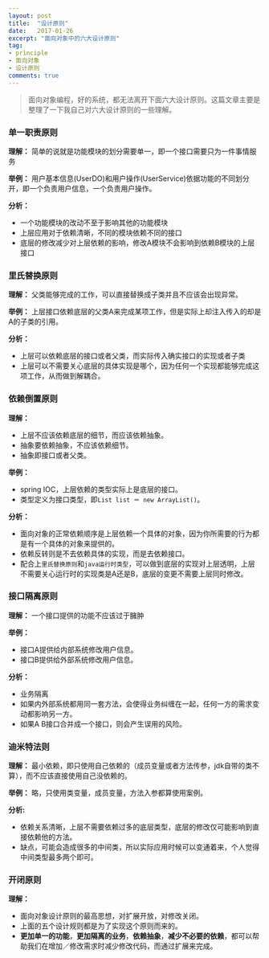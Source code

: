 ```yaml
---
layout: post
title:  "设计原则"
date:   2017-01-26
excerpt: "面向对象中的六大设计原则"
tag:
- principle
- 面向对象
- 设计原则
comments: true
---
```

> 面向对象编程，好的系统，都无法离开下面六大设计原则。这篇文章主要是整理了一下我自己对六大设计原则的一些理解。

### 单一职责原则
__理解：__ 简单的说就是功能模块的划分需要单一，即一个接口需要只为一件事情服务

__举例：__ 用户基本信息(UserDO)和用户操作(UserService)依据功能的不同划分开，即一个负责用户信息，一个负责用户操作。

__分析：__
* 一个功能模块的改动不至于影响其他的功能模块
* 上层应用对于依赖清晰，不同的模块依赖不同的接口
* 底层的修改减少对上层依赖的影响，修改A模块不会影响到依赖B模块的上层接口

### 里氏替换原则
__理解：__ 父类能够完成的工作，可以直接替换成子类并且不应该会出现异常。

__举例：__ 上层接口依赖底层的父类A来完成某项工作，但是实际上却注入传入的却是A的子类的引用。

__分析：__
  * 上层可以依赖底层的接口或者父类，而实际传入确实接口的实现或者子类
  * 上层可以不需要关心底层的具体实现是哪个，因为任何一个实现都能够完成这项工作，从而做到解耦合。

### 依赖倒置原则
__理解：__
  * 上层不应该依赖底层的细节，而应该依赖抽象。
  * 抽象要依赖抽象，不应该依赖细节。
  * 抽象即接口或者父类。

__举例：__
  * spring IOC，上层依赖的类型实际上是底层的接口。
  * 类型定义为接口类型，即```List list ＝ new ArrayList()```。

__分析：__
  * 面向对象的正常依赖顺序是上层依赖一个具体的对象，因为你所需要的行为都是有一个具体的对象来提供的。
  * 依赖反转则是不去依赖具体的实现，而是去依赖接口。
  * 配合上```里氏替换原则```和```java运行时类型```，可以做到底层的实现对上层透明，上层不需要关心运行时的实现类是A还是B，底层的变更不需要上层同时修改。

### 接口隔离原则
__理解：__ 一个接口提供的功能不应该过于臃肿

__举例：__
  * 接口A提供给内部系统修改用户信息。
  * 接口B提供给外部系统修改用户信息。

__分析：__
  * 业务隔离
  * 如果内外部系统都用同一套方法，会使得业务纠缠在一起，任何一方的需求变动都影响另一方。
  * 如果A B接口合并成一个接口，则会产生误用的风险。

### 迪米特法则
__理解：__ 最小依赖，即只使用自己依赖的（成员变量或者方法传参，jdk自带的类不算），而不应该直接使用自己没依赖的。

__举例：__ 略，只使用类变量，成员变量，方法入参都算使用案例。

__分析:__
  * 依赖关系清晰，上层不需要依赖过多的底层类型，底层的修改仅可能影响到直接依赖他的方法。
  * 缺点，可能会造成很多的中间类，所以实际应用时候可以变通着来，个人觉得中间类型最多两个即可。

### 开闭原则
__理解：__
  * 面向对象设计原则的最高思想，对扩展开放，对修改关闭。
  * 上面的五个设计规则都是为了实现这个原则而来的。
  * __更加单一的功能__，__更加隔离的业务__，__依赖抽象__，__减少不必要的依赖__，都可以帮助我们在增加／修改需求时减少修改代码，而通过扩展来完成。
